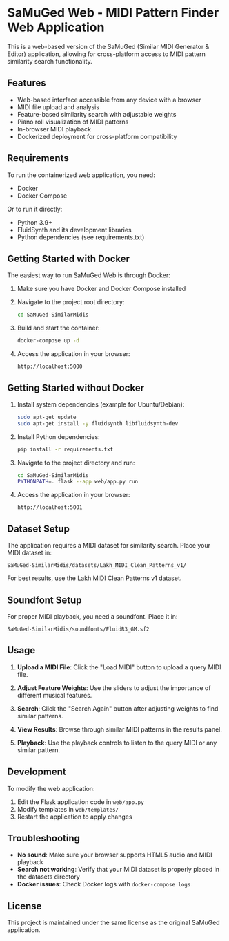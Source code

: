 # SaMuGed Web - MIDI Pattern Finder Web Application

This is a web-based version of the SaMuGed (Similar MIDI Generator & Editor) application, allowing for cross-platform access to MIDI pattern similarity search functionality.

## Features

- Web-based interface accessible from any device with a browser
- MIDI file upload and analysis
- Feature-based similarity search with adjustable weights
- Piano roll visualization of MIDI patterns
- In-browser MIDI playback
- Dockerized deployment for cross-platform compatibility

## Requirements

To run the containerized web application, you need:

- Docker
- Docker Compose

Or to run it directly:

- Python 3.9+
- FluidSynth and its development libraries
- Python dependencies (see requirements.txt)

## Getting Started with Docker

The easiest way to run SaMuGed Web is through Docker:

1. Make sure you have Docker and Docker Compose installed

2. Navigate to the project root directory:
   ```bash
   cd SaMuGed-SimilarMidis
   ```

3. Build and start the container:
   ```bash
   docker-compose up -d
   ```

4. Access the application in your browser:
   ```
   http://localhost:5000
   ```

## Getting Started without Docker

1. Install system dependencies (example for Ubuntu/Debian):
   ```bash
   sudo apt-get update
   sudo apt-get install -y fluidsynth libfluidsynth-dev
   ```

2. Install Python dependencies:
   ```bash
   pip install -r requirements.txt
   ```

3. Navigate to the project directory and run:
   ```bash
   cd SaMuGed-SimilarMidis
   PYTHONPATH=. flask --app web/app.py run
   ```

4. Access the application in your browser:
   ```
   http://localhost:5001
   ```

## Dataset Setup

The application requires a MIDI dataset for similarity search. Place your MIDI dataset in:

```
SaMuGed-SimilarMidis/datasets/Lakh_MIDI_Clean_Patterns_v1/
```

For best results, use the Lakh MIDI Clean Patterns v1 dataset.

## Soundfont Setup

For proper MIDI playback, you need a soundfont. Place it in:

```
SaMuGed-SimilarMidis/soundfonts/FluidR3_GM.sf2
```

## Usage

1. **Upload a MIDI File**: Click the "Load MIDI" button to upload a query MIDI file.

2. **Adjust Feature Weights**: Use the sliders to adjust the importance of different musical features.

3. **Search**: Click the "Search Again" button after adjusting weights to find similar patterns.

4. **View Results**: Browse through similar MIDI patterns in the results panel.

5. **Playback**: Use the playback controls to listen to the query MIDI or any similar pattern.

## Development

To modify the web application:

1. Edit the Flask application code in `web/app.py`
2. Modify templates in `web/templates/`
3. Restart the application to apply changes

## Troubleshooting

- **No sound**: Make sure your browser supports HTML5 audio and MIDI playback
- **Search not working**: Verify that your MIDI dataset is properly placed in the datasets directory
- **Docker issues**: Check Docker logs with `docker-compose logs`

## License

This project is maintained under the same license as the original SaMuGed application. 